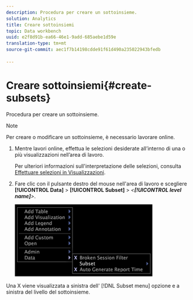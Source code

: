 ```yaml
---
description: Procedura per creare un sottoinsieme.
solution: Analytics
title: Creare sottoinsiemi
topic: Data workbench
uuid: e2f8d91b-ea66-46e1-9add-685aebe1d59e
translation-type: tm+mt
source-git-commit: aec1f7b14198cdde91f61d490a235022943bfedb

---
```



# Creare sottoinsiemi{#create-subsets}

Procedura per creare un sottoinsieme.

>[!NOTE]
>
>Per creare o modificare un sottoinsieme, è necessario lavorare online.

1. Mentre lavori online, effettua le selezioni desiderate all’interno di una o più visualizzazioni nell’area di lavoro.

   Per ulteriori informazioni sull&#39;interpretazione delle selezioni, consulta [Effettuare selezioni in Visualizzazioni](../../../../home/c-get-started/c-vis/c-sel-vis/c-sel-vis.md#concept-012870ec22c7476e9afbf3b8b2515746).

1. Fare clic con il pulsante destro del mouse nell&#39;area di lavoro e scegliere **[!UICONTROL Data]** > **[!UICONTROL Subset]** > *&lt;**[!UICONTROL level name]**>*.

   ![](assets/mnu_Subset.png)

Una X viene visualizzata a sinistra dell&#39; [!DNL Subset menu] opzione e a sinistra del livello del sottoinsieme.
